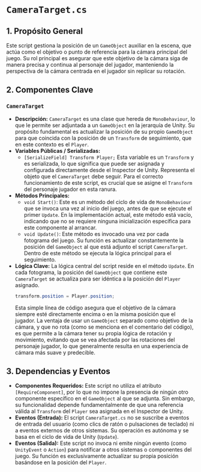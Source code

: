 # `CameraTarget.cs`

## 1. Propósito General
Este script gestiona la posición de un `GameObject` auxiliar en la escena, que actúa como el objetivo o punto de referencia para la cámara principal del juego. Su rol principal es asegurar que este objetivo de la cámara siga de manera precisa y continua al personaje del jugador, manteniendo la perspectiva de la cámara centrada en el jugador sin replicar su rotación.

## 2. Componentes Clave

### `CameraTarget`
- **Descripción:** `CameraTarget` es una clase que hereda de `MonoBehaviour`, lo que le permite ser adjuntada a un `GameObject` en la jerarquía de Unity. Su propósito fundamental es actualizar la posición de su propio `GameObject` para que coincida con la posición de un `Transform` de seguimiento, que en este contexto es el `Player`.
- **Variables Públicas / Serializadas:**
    - `[SerializeField] Transform Player;`
        Esta variable es un `Transform` y es serializada, lo que significa que puede ser asignada y configurada directamente desde el Inspector de Unity. Representa el objeto que el `CameraTarget` debe seguir. Para el correcto funcionamiento de este script, es crucial que se asigne el `Transform` del personaje jugador en esta ranura.
- **Métodos Principales:**
    - `void Start()`:
        Este es un método del ciclo de vida de `MonoBehaviour` que se invoca una vez al inicio del juego, antes de que se ejecute el primer `Update`. En la implementación actual, este método está vacío, indicando que no se requiere ninguna inicialización específica para este componente al arrancar.
    - `void Update()`:
        Este método es invocado una vez por cada fotograma del juego. Su función es actualizar constantemente la posición del `GameObject` al que está adjunto el script `CameraTarget`. Dentro de este método se ejecuta la lógica principal para el seguimiento.
- **Lógica Clave:**
    La lógica central del script reside en el método `Update`. En cada fotograma, la posición del `GameObject` que contiene este `CameraTarget` se actualiza para ser idéntica a la posición del `Player` asignado.
    ```csharp
    transform.position = Player.position;
    ```
    Esta simple línea de código asegura que el objetivo de la cámara siempre esté directamente encima o en la misma posición que el jugador. La ventaja de usar un `GameObject` separado como objetivo de la cámara, y que no rota (como se menciona en el comentario del código), es que permite a la cámara tener su propia lógica de rotación y movimiento, evitando que se vea afectada por las rotaciones del personaje jugador, lo que generalmente resulta en una experiencia de cámara más suave y predecible.

## 3. Dependencias y Eventos
- **Componentes Requeridos:** Este script no utiliza el atributo `[RequireComponent]`, por lo que no impone la presencia de ningún otro componente específico en el `GameObject` al que se adjunta. Sin embargo, su funcionalidad depende fundamentalmente de que una referencia válida al `Transform` del `Player` sea asignada en el Inspector de Unity.
- **Eventos (Entrada):** El script `CameraTarget.cs` no se suscribe a eventos de entrada del usuario (como clics de ratón o pulsaciones de teclado) ni a eventos externos de otros sistemas. Su operación es autónoma y se basa en el ciclo de vida de Unity (`Update`).
- **Eventos (Salida):** Este script no invoca ni emite ningún evento (como `UnityEvent` o `Action`) para notificar a otros sistemas o componentes del juego. Su función es exclusivamente actualizar su propia posición basándose en la posición del `Player`.
